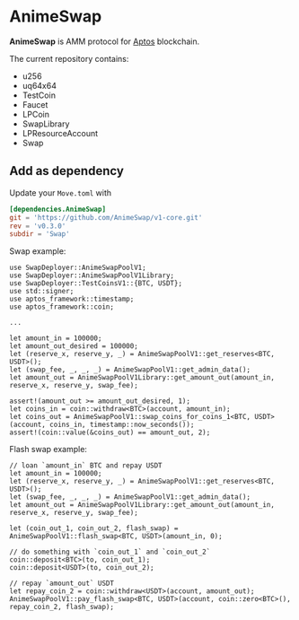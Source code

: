 # AnimeSwap

**AnimeSwap** is AMM protocol for [Aptos](https://www.aptos.com/) blockchain. 

The current repository contains: 

* u256
* uq64x64
* TestCoin
* Faucet
* LPCoin
* SwapLibrary
* LPResourceAccount
* Swap

## Add as dependency

Update your `Move.toml` with

```toml
[dependencies.AnimeSwap]
git = 'https://github.com/AnimeSwap/v1-core.git'
rev = 'v0.3.0'
subdir = 'Swap'
```

Swap example:
```move
use SwapDeployer::AnimeSwapPoolV1;
use SwapDeployer::AnimeSwapPoolV1Library;
use SwapDeployer::TestCoinsV1::{BTC, USDT};
use std::signer;
use aptos_framework::timestamp;
use aptos_framework::coin;

...

let amount_in = 100000;
let amount_out_desired = 100000;
let (reserve_x, reserve_y, _) = AnimeSwapPoolV1::get_reserves<BTC, USDT>();
let (swap_fee, _, _, _) = AnimeSwapPoolV1::get_admin_data();
let amount_out = AnimeSwapPoolV1Library::get_amount_out(amount_in, reserve_x, reserve_y, swap_fee);

assert!(amount_out >= amount_out_desired, 1);
let coins_in = coin::withdraw<BTC>(account, amount_in);
let coins_out = AnimeSwapPoolV1::swap_coins_for_coins_1<BTC, USDT>(account, coins_in, timestamp::now_seconds());
assert!(coin::value(&coins_out) == amount_out, 2);
```

Flash swap example:
```move
// loan `amount_in` BTC and repay USDT
let amount_in = 100000;
let (reserve_x, reserve_y, _) = AnimeSwapPoolV1::get_reserves<BTC, USDT>();
let (swap_fee, _, _, _) = AnimeSwapPoolV1::get_admin_data();
let amount_out = AnimeSwapPoolV1Library::get_amount_out(amount_in, reserve_x, reserve_y, swap_fee);

let (coin_out_1, coin_out_2, flash_swap) = AnimeSwapPoolV1::flash_swap<BTC, USDT>(amount_in, 0);

// do something with `coin_out_1` and `coin_out_2`
coin::deposit<BTC>(to, coin_out_1);
coin::deposit<USDT>(to, coin_out_2);

// repay `amount_out` USDT
let repay_coin_2 = coin::withdraw<USDT>(account, amount_out);
AnimeSwapPoolV1::pay_flash_swap<BTC, USDT>(account, coin::zero<BTC>(), repay_coin_2, flash_swap);
```